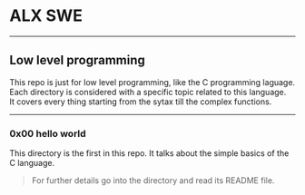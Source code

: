 # ALX SWE

---

## Low level programming  

This repo is just for low level programming, like the C programming laguage.  
Each directory is considered with a specific topic related to this language.  
It covers every thing starting from the sytax till the complex functions.  

---

### 0x00 hello world

This directory is the first in this repo. It talks about the simple basics of
 the C language.
> For further details go into the directory and read its README file.

